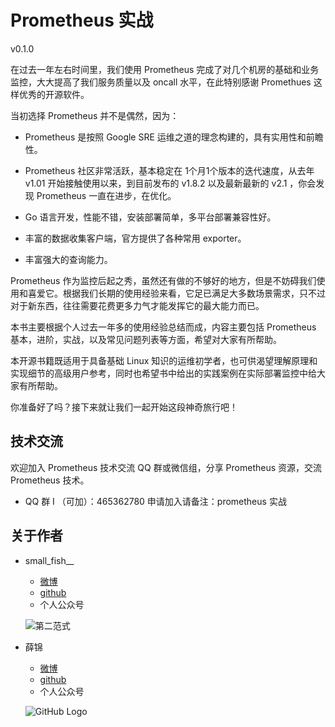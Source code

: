# Prometheus 实战

v0.1.0

在过去一年左右时间里，我们使用 Prometheus 完成了对几个机房的基础和业务监控，大大提高了我们服务质量以及 oncall 水平，在此特别感谢 Promethues 这样优秀的开源软件。

当初选择 Prometheus 并不是偶然，因为：

* Prometheus 是按照 Google SRE 运维之道的理念构建的，具有实用性和前瞻性。

* Prometheus 社区非常活跃，基本稳定在 1个月1个版本的迭代速度，从去年 v1.01 开始接触使用以来，到目前发布的 v1.8.2 以及最新最新的 v2.1 ，你会发现 Prometheus 一直在进步，在优化。

* Go 语言开发，性能不错，安装部署简单，多平台部署兼容性好。

* 丰富的数据收集客户端，官方提供了各种常用 exporter。

* 丰富强大的查询能力。

Prometheus 作为监控后起之秀，虽然还有做的不够好的地方，但是不妨碍我们使用和喜爱它。根据我们长期的使用经验来看，它足已满足大多数场景需求，只不过对于新东西，往往需要花费更多力气才能发挥它的最大能力而已。

本书主要根据个人过去一年多的使用经验总结而成，内容主要包括 Prometheus 基本，进阶，实战，以及常见问题列表等方面，希望对大家有所帮助。

本开源书籍既适用于具备基础 Linux 知识的运维初学者，也可供渴望理解原理和实现细节的高级用户参考，同时也希望书中给出的实践案例在实际部署监控中给大家有所帮助。

你准备好了吗？接下来就让我们一起开始这段神奇旅行吧！

## 技术交流

欢迎加入 Prometheus 技术交流 QQ 群或微信组，分享 Prometheus 资源，交流 Prometheus 技术。

* QQ 群 I （可加）：465362780   申请加入请备注：prometheus 实战

## 关于作者

* small_fish__

  * [微博](https://weibo.com/songjiayang1)
  * [github](https://github.com/songjiayang)
  * 个人公众号
  
  ![第二范式](https://git.io/vAQvJ)
 
- 薛锦

  * [微博](https://weibo.com/1660913012/profile?topnav=1&wvr=6)
  * [github](https://github.com/csxuejin)
  * 个人公众号

  ![GitHub Logo](https://songjiayang.gitbooks.io/go-basic-courses/content/pics/easy-hacking.jpg)
